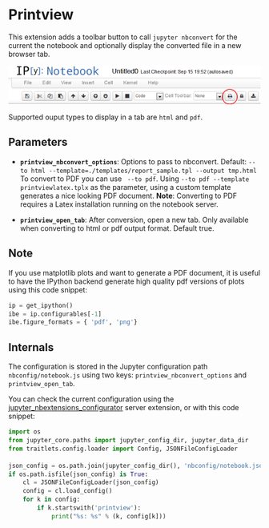 Printview
=========
This extension adds a toolbar button to call `jupyter nbconvert` for the current the notebook and optionally display the converted file in a
new browser tab.

![printview toolbar button](printview-button.png)

Supported ouput types to display in a tab are `html` and `pdf`.

Parameters
----------

 - **`printview_nbconvert_options`**: Options to pass to nbconvert. Default: `--to html --template=./templates/report_sample.tpl --output tmp.html`
   To convert to PDF you can use ` --to pdf`. 
   Using `--to pdf --template printviewlatex.tplx` as the parameter, using a
   custom template generates a nice looking PDF document.
   **Note**: Converting to PDF requires a Latex installation running on the
   notebook server.

 - **`printview_open_tab`**: After conversion, open a new tab.
   Only available when converting to html or pdf output format. Default true.


Note
----

If you use matplotlib plots and want to generate a PDF document, it is useful to have the IPython backend generate high quality pdf versions of plots
 using this code snippet:

```python
ip = get_ipython()
ibe = ip.configurables[-1]
ibe.figure_formats = { 'pdf', 'png'}
```

Internals
---------

The configuration is stored in the Jupyter configuration path `nbconfig/notebook.js` using two keys:
`printview_nbconvert_options` and `printview_open_tab`.

You can check the current configuration using the
[jupyter_nbextensions_configurator](https://github.com/Jupyter-contrib/jupyter_nbextensions_configurator)
server extension, or with this code snippet:

```python
import os
from jupyter_core.paths import jupyter_config_dir, jupyter_data_dir
from traitlets.config.loader import Config, JSONFileConfigLoader

json_config = os.path.join(jupyter_config_dir(), 'nbconfig/notebook.json')
if os.path.isfile(json_config) is True:
    cl = JSONFileConfigLoader(json_config)
    config = cl.load_config()
    for k in config:
        if k.startswith('printview'):
            print("%s: %s" % (k, config[k]))
```
